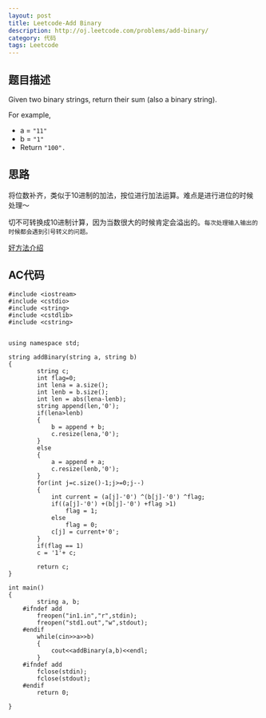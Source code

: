 ```yaml
---
layout: post
title: Leetcode-Add Binary 
description: http://oj.leetcode.com/problems/add-binary/
category: 代码
tags: Leetcode
---
```

## 题目描述
Given two binary strings, return their sum (also a binary string).

For example,

*   a = `"11"`
*   b = `"1"`
*   Return `"100".`

## 思路
将位数补齐，类似于10进制的加法，按位进行加法运算。难点是进行进位的时候处理～

切不可转换成10进制计算，因为当数很大的时候肯定会溢出的。`每次处理输入输出的时候都会遇到引号转义的问题。`

[好方法介绍](http://fisherlei.blogspot.com/2013/01/leetcode-add-binary.html)

## AC代码

    #include <iostream>
    #include <cstdio>
    #include <string>
    #include <cstdlib>
    #include <cstring>
    
    
    using namespace std;
    
    string addBinary(string a, string b)
    {
        	string c;
        	int flag=0;
        	int lena = a.size();
        	int lenb = b.size();
        	int len = abs(lena-lenb);
        	string append(len,'0');
        	if(lena>lenb)
        	{
        		b = append + b;
        		c.resize(lena,'0');
        	}
        	else
        	{
        		a = append + a;
        		c.resize(lenb,'0');
        	}
        	for(int j=c.size()-1;j>=0;j--)
        	{
        		int current = (a[j]-'0') ^(b[j]-'0') ^flag;
        		if((a[j]-'0') +(b[j]-'0') +flag >1)
        			flag = 1;
        		else 
        			flag = 0;
        		c[j] = current+'0';
        	}
        	if(flag == 1)
        	c = '1'+ c;
        			
        	return c;
    }
    
    int main()
    {
        	string a, b;
        #ifndef add
        	freopen("in1.in","r",stdin);
        	freopen("std1.out","w",stdout);
        #endif
        	while(cin>>a>>b)
        	{
        		cout<<addBinary(a,b)<<endl;
        	}
        #ifndef add
        	fclose(stdin);
        	fclose(stdout);
        #endif
        	return 0;
    
    }
    